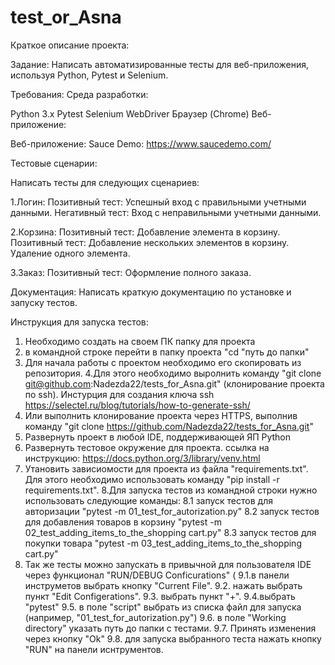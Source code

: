 # test_or_Asna

Краткое описание проекта:

Задание: Написать автоматизированные тесты для веб-приложения, используя Python, Pytest и Selenium.

Требования: Среда разработки:

Python 3.x Pytest Selenium WebDriver Браузер (Chrome) Веб-приложение:

Веб-приложение: Sauce Demo: https://www.saucedemo.com/

Тестовые сценарии:

Написать тесты для следующих сценариев:

1.Логин: Позитивный тест: Успешный вход с правильными учетными данными. Негативный тест: Вход с неправильными учетными
данными.

2.Корзина: Позитивный тест: Добавление элемента в корзину. Позитивный тест: Добавление нескольких элементов в корзину.
Удаление одного элемента.

3.Заказ: Позитивный тест: Оформление полного заказа.

Документация: Написать краткую документацию по установке и запуску тестов.

Инструкция для запуска тестов:

1. Необходимо создать на своем ПК папку для проекта
2. в командной строке перейти в папку проекта  "cd "путь до папки"
3. Для начала работы с проектом необходимо его скопировать из репозитория.
4.Для этого необходимо выролнить команду "git clone git@github.com:Nadezda22/tests_for_Asna.git" (клонирование проекта
   по ssh). Инстурция для создания ключа ssh https://selectel.ru/blog/tutorials/how-to-generate-ssh/
5. Или выполнить клонирование проекта через HTTPS, выполнив команду "git clone https://github.com/Nadezda22/tests_for_Asna.git"
6. Развернуть проект в любой IDE, поддерживающей ЯП Python
7. Развернуть тестовое окружение для проекта. ссылка на инструкцию: https://docs.python.org/3/library/venv.html
8. Утановить зависиомости для проекта из файла "requirements.txt". Для этого необходимо использовать команду "pip
   install -r requirements.txt".
   8.Для запуска тестов из командной строки нужно использовать следующие команды:
   8.1 запуск тестов для авторизации "pytest -m 01_test_for_autorization.py"
   8.2 запуск тестов для добавления товаров в корзину "pytest -m 02_test_adding_items_to_the_shopping cart.py"
   8.3 запуск тестов для покупки товара "pytest -m 03_test_adding_items_to_the_shopping cart.py"
9. Так же тесты можно запускать в привычной для пользователя IDE через функционал "RUN/DEBUG Conficurations" (
   9.1.в панели инструметов выбрать кнопку "Current File".
   9.2. нажать выбрать пункт "Edit Configerations".
   9.3. выбрать пункт "+".
   9.4.выбрать "pytest"
   9.5. в поле "script" выбрать из списка файл для запуска (например, "01_test_for_autorization.py")
   9.6. в поле "Working directory" указать путь до папки с тестами.
   9.7. Принять изменения через кнопку "Оk"
   9.8. для запуска выбранного теста нажать кнопку "RUN" на панели иснтрументов.

   

